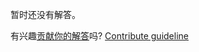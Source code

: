 
暂时还没有解答。

有兴趣[贡献你的解答](https://github.com/BFEdev/BFE.dev-solutions/blob/main/question/tell-me-a-goal-you-set-but-couldn-t-manage-to-achieve_zh.md)吗? [Contribute guideline](https://github.com/BFEdev/BFE.dev-solutions#how-to-contribute)
